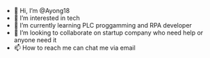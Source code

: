 - 👋 Hi, I’m @Ayong18
- 👀 I’m interested in tech
- 🌱 I’m currently learning PLC proggamming and RPA developer
- 💞️ I’m looking to collaborate on startup company who need help or anyone need it
- 📫 How to reach me can chat me via email

<!---
Ayong18/Ayong18 is a ✨ special ✨ repository because its `README.md` (this file) appears on your GitHub profile.
You can click the Preview link to take a look at your changes.
--->
